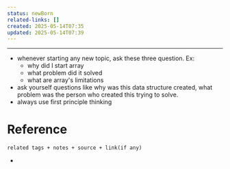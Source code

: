 ```yaml
---
status: newBorn
related-links: []
created: 2025-05-14T07:35
updated: 2025-05-14T07:39
---
```

---


- whenever starting any new topic, ask these three question. Ex:
	- why did I start array
	- what problem did it solved
	- what are array's limitations
- ask yourself questions like why was this data structure created, what problem was the person who created this trying to solve.
- always use first principle thinking




# Reference
`related tags + notes + source + link(if any)`
 

- 